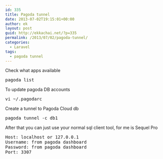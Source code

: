 ```yaml
---
id: 335
title: Pagoda tunnel
date: 2013-07-02T19:15:01+00:00
author: ek
layout: post
guid: http://ekkachai.net/?p=335
permalink: /2013/07/02/pagoda-tunnel/
categories:
  - Laravel
tags:
  - pagoda tunnel
---
```

Check what apps available

<pre>pagoda list</pre>

To update pagoda DB accounts

<pre>vi ~/.pagodarc</pre>

Create a tunnel to Pagoda Cloud db

<pre>pagoda tunnel -c db1</pre>

After that you can just use your normal sql client tool, for me is Sequel Pro

<pre>Host: localhost or 127.0.0.1
Username: from pagoda dashboard
Password: from pagoda dashboard
Port: 3307</pre>